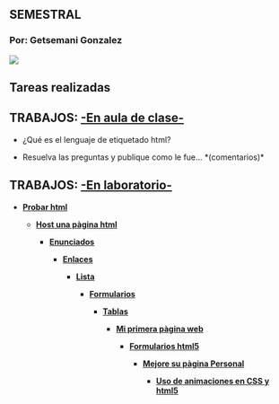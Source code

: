 <h2>SEMESTRAL</h2>

<p/>



<h3>Por: Getsemani Gonzalez</h3>

<p/>

<p><img src="https://scontent.fpac1-1.fna.fbcdn.net/v/t1.0-9/p720x720/75317345_1013081332373661_3512196591337340928_o.jpg?_nc_cat=108&_nc_oc=AQmH5USIgts8bGxpcqYxP4iqOSKiseQYd46KdPJtx-dXEuvEVTOJ4i9xvdwxxP0GxlI&_nc_ht=scontent.fpac1-1.fna&oh=2079724765843dd7c26c4af6120d3ae6&oe=5E880DF2"> 
 
<h2>Tareas realizadas</h2>

<p/>

<h2>TRABAJOS: <u>-En aula de clase-</u></h2>

<p/>


<ul><li>¿Qué es el lenguaje de etiquetado html?</li></ul>

<p/>

<ul><li>Resuelva las preguntas y publique como le fue... *(comentarios)*</li></ul>
<p/>


<h2>TRABAJOS: <u>-En laboratorio-</u></h2>
<p/>
<ul><li><strong><a href="https://www.w3schools.com/code/tryit.asp?filename=G8G4420TMRC2">Probar html</a>
<ul><li><strong><a href="https://getsemani-gonzalez.github.io/About-Getsy/">Host una pàgina html</a>
<ul><li><strong><a href="https://www.w3schools.com/code/tryit.asp?filename=G8A76VU5A5XO">Enunciados</a>
<ul><li><strong><a href="https://www.w3schools.com/code/tryit.asp?filename=G8G3DWMU6DNM">Enlaces</a>
<ul><li><strong><a href="https://www.w3schools.com/code/tryit.asp?filename=G8GBOTEWV05S">Lista</a>
<ul><li><strong><a href="https://www.w3schools.com/code/tryit.asp?filename=G8IAILCXHVEU">Formularios</a>
<ul><li><strong><a href="https://www.w3schools.com/code/tryit.asp?filename=G8PCSGJNCR1G">Tablas</a>
<ul><li><strong><a href="https://getsemani-gonzalez.github.io/About-Getsy/">Mi primera pàgina web</a>
<ul><li><strong><a href="https://getsemani-gonzalez.github.io/Formulario-de-datos/">Formularios html5</a>
<ul><li><strong><a href="https://getsemani-gonzalez.github.io/Geo-Locations/">Mejore su pàgina Personal</a>
<ul><li><strong><a href="https://getsemani-gonzalez.github.io/Getsemani-GGC/">Uso de animaciones en CSS y html5</a>

 
